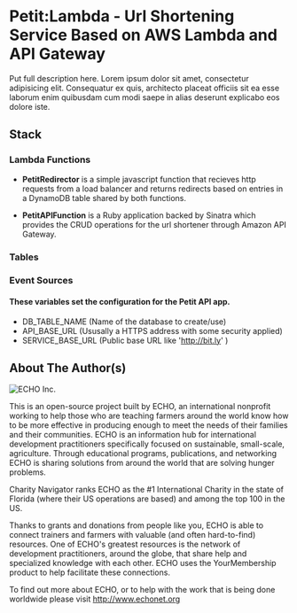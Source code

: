 Petit:Lambda - Url Shortening Service Based on AWS Lambda and API Gateway
===========================================

Put full description here. Lorem ipsum dolor sit amet, consectetur adipisicing elit. Consequatur ex quis, architecto placeat officiis sit ea esse laborum enim quibusdam cum modi saepe in alias deserunt explicabo eos dolore iste.

## Stack
### Lambda Functions

- **PetitRedirector** is a simple javascript function that recieves http requests from a load balancer and returns redirects based on entries in a DynamoDB table shared by both functions.

- **PetitAPIFunction** is a Ruby application backed by Sinatra which provides the CRUD operations for the url shortener through Amazon API Gateway.

### Tables

### Event Sources



#### These variables set the configuration for the Petit API app.
- DB_TABLE_NAME (Name of the database to create/use)
- API_BASE_URL (Ususally a HTTPS address with some security applied)
- SERVICE_BASE_URL (Public base URL like 'http://bit.ly' )

## About The Author(s)

![ECHO Inc.](http://static.squarespace.com/static/516da119e4b00686219e2473/t/51e95357e4b0db0cdaadcb4d/1407936664333/?format=1500w)

This is an open-source project built by ECHO, an international nonprofit working to help those who are teaching farmers around the world know how to be more effective in producing enough to meet the needs of their families and their communities. ECHO is an information hub for international development practitioners specifically focused on sustainable, small-scale, agriculture. Through educational programs, publications, and networking ECHO is sharing solutions from around the world that are solving hunger problems.

Charity Navigator ranks ECHO as the #1 International Charity in the state of Florida (where their US operations are based) and among the top 100 in the US.

Thanks to grants and donations from people like you, ECHO is able to connect trainers and farmers with valuable (and often hard-to-find) resources. One of ECHO's greatest resources is the network of development practitioners, around the globe, that share help and specialized knowledge with each other. ECHO uses the YourMembership product to help facilitate these connections.

To find out more about ECHO, or to help with the work that is being done worldwide please visit http://www.echonet.org